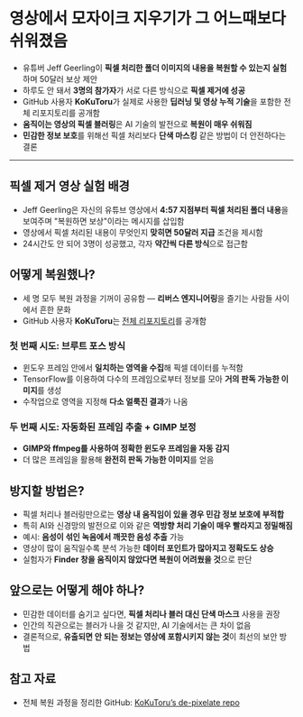 # 영상에서 모자이크 지우기가 그 어느때보다 쉬워졌음


* 유튜버 Jeff Geerling이 **픽셀 처리한 폴더 이미지의 내용을 복원할 수 있는지 실험**하며 50달러 보상 제안
* 하루도 안 돼서 **3명의 참가자**가 서로 다른 방식으로 **픽셀 제거에 성공**
* GitHub 사용자 **KoKuToru**가 실제로 사용한 **딥러닝 및 영상 누적 기술**을 포함한 전체 리포지토리를 공개함
* **움직이는 영상의 픽셀 블러링**은 AI 기술의 발전으로 **복원이 매우 쉬워짐**
* **민감한 정보 보호**를 위해선 픽셀 처리보다 **단색 마스킹** 같은 방법이 더 안전하다는 결론

---

픽셀 제거 영상 실험 배경
--------------

* Jeff Geerling은 자신의 유튜브 영상에서 **4:57 지점부터 픽셀 처리된 폴더 내용**을 보여주며 "복원하면 보상"이라는 메시지를 삽입함
* 영상에서 픽셀 처리된 내용이 무엇인지 **맞히면 50달러 지급** 조건을 제시함
* 24시간도 안 되어 3명이 성공했고, 각자 **약간씩 다른 방식**으로 접근함

어떻게 복원했나?
---------

* 세 명 모두 복원 과정을 기꺼이 공유함 — **리버스 엔지니어링**을 즐기는 사람들 사이에서 흔한 문화
* GitHub 사용자 **KoKuToru**는 [전체 리포지토리](https://github.com/KoKuToru/de-pixelate_gaV-O6NPWrI)를 공개함

### 첫 번째 시도: 브루트 포스 방식

* 윈도우 프레임 안에서 **일치하는 영역을 수집**해 픽셀 데이터를 누적함
* TensorFlow를 이용하여 다수의 프레임으로부터 정보를 모아 **거의 판독 가능한 이미지**를 생성
* 수작업으로 영역을 지정해 **다소 얼룩진 결과**가 나옴

### 두 번째 시도: 자동화된 프레임 추출 + GIMP 보정

* **GIMP와 ffmpeg를 사용하여 정확한 윈도우 프레임을 자동 감지**
* 더 많은 프레임을 활용해 **완전히 판독 가능한 이미지**를 얻음

방지할 방법은?
--------

* 픽셀 처리나 블러링만으로는 **영상 내 움직임이 있을 경우 민감 정보 보호에 부적합**
* 특히 AI와 신경망의 발전으로 이와 같은 **역방향 처리 기술이 매우 빨라지고 정밀해짐**
* 예시: **음성이 섞인 녹음에서 깨끗한 음성 추출** 가능
* 영상이 많이 움직일수록 분석 가능한 **데이터 포인트가 많아지고 정확도도 상승**
* 실험자가 **Finder 창을 움직이지 않았다면 복원이 어려웠을 것**으로 판단

앞으로는 어떻게 해야 하나?
---------------

* 민감한 데이터를 숨기고 싶다면, **픽셀 처리나 블러 대신 단색 마스크** 사용을 권장
* 인간의 직관으로는 블러가 나을 것 같지만, AI 기술에서는 큰 차이 없음
* 결론적으로, **유출되면 안 되는 정보는 영상에 포함시키지 않는 것**이 최선의 보안 방법

참고 자료
-----

* 전체 복원 과정을 정리한 GitHub: [KoKuToru’s de-pixelate repo](https://github.com/KoKuToru/de-pixelate_gaV-O6NPWrI/tree/master/v1)
